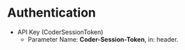 # Authentication

- API Key (CoderSessionToken)
  - Parameter Name: **Coder-Session-Token**, in: header.
